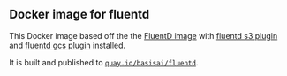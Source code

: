 ## Docker image for fluentd

This Docker image based off the the [FluentD image](https://github.com/kubernetes/kubernetes/tree/master/cluster/addons/fluentd-elasticsearch/fluentd-es-image) with [fluentd s3 plugin](https://github.com/fluent/fluent-plugin-s3) and [fluentd gcs plugin](https://github.com/daichirata/fluent-plugin-gcs) installed.

It is built and published to [`quay.io/basisai/fluentd`](https://quay.io/basisai/fluentd).
